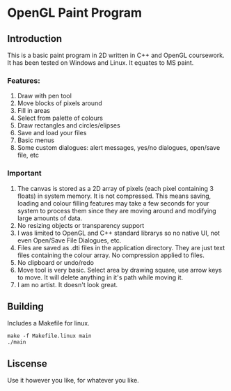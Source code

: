 # OpenGL Paint Program 

## Introduction
This is a basic paint program in 2D written in C++ and OpenGL coursework. It has been tested on Windows and Linux. It equates to  MS paint.

### Features:  
1. Draw with pen tool
2. Move blocks of pixels around
3. Fill in areas
4. Select from palette of colours
5. Draw rectangles and circles/elipses
6. Save and load your files
7. Basic menus
8. Some custom dialogues: alert messages, yes/no dialogues, open/save file, etc

### Important
1. The canvas is stored as a 2D array of pixels (each pixel containing 3 floats) in system memory. It is not compressed. This means saving, loading and colour filling features may take a few seconds for your system to process them since they are moving around and modifying large amounts of data.
2. No resizing objects or transparency support
3. I was limited to OpenGL and C++ standard librarys so no native UI, not even Open/Save File Dialogues, etc.
4. Files are saved as .dti files in the application directory. They are just text files containing the colour array. No compression applied to files.
5. No clipboard or undo/redo
6. Move tool is very basic. Select area by drawing square, use arrow keys to move. It will delete anything in it's path while moving it.
7. I am no artist. It doesn't look great.

## Building
Includes a Makefile for linux.
```
make -f Makefile.linux main
./main
```

## Liscense
Use it however you like, for whatever you like.